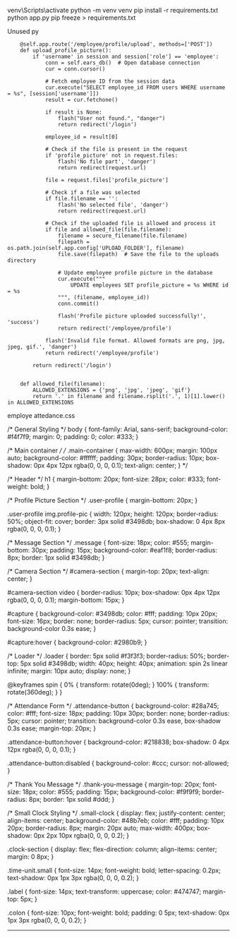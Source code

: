 venv\Scripts\activate
python -m venv venv
pip install -r requirements.txt
python app.py
pip freeze > requirements.txt























Unused py


        @self.app.route('/employee/profile/upload', methods=['POST'])
        def upload_profile_picture():
            if 'username' in session and session['role'] == 'employee':
                conn = self.ears_db()  # Open database connection
                cur = conn.cursor()

                # Fetch employee ID from the session data
                cur.execute("SELECT employee_id FROM users WHERE username = %s", [session['username']])
                result = cur.fetchone()

                if result is None:
                    flash("User not found.", "danger")
                    return redirect('/login')

                employee_id = result[0]

                # Check if the file is present in the request
                if 'profile_picture' not in request.files:
                    flash('No file part', 'danger')
                    return redirect(request.url)

                file = request.files['profile_picture']

                # Check if a file was selected
                if file.filename == '':
                    flash('No selected file', 'danger')
                    return redirect(request.url)

                # Check if the uploaded file is allowed and process it
                if file and allowed_file(file.filename):
                    filename = secure_filename(file.filename)
                    filepath = os.path.join(self.app.config['UPLOAD_FOLDER'], filename)
                    file.save(filepath)  # Save the file to the uploads directory

                    # Update employee profile picture in the database
                    cur.execute("""
                        UPDATE employees SET profile_picture = %s WHERE id = %s
                    """, (filename, employee_id))
                    conn.commit()

                    flash('Profile picture uploaded successfully!', 'success')
                    return redirect('/employee/profile')

                flash('Invalid file format. Allowed formats are png, jpg, jpeg, gif.', 'danger')
                return redirect('/employee/profile')

            return redirect('/login')


        def allowed_file(filename):
            ALLOWED_EXTENSIONS = {'png', 'jpg', 'jpeg', 'gif'}
            return '.' in filename and filename.rsplit('.', 1)[1].lower() in ALLOWED_EXTENSIONS
        


employe attedance.css 

/* General Styling */
body {
    font-family: Arial, sans-serif;
    background-color: #f4f7f9;
    margin: 0;
    padding: 0;
    color: #333;
}

/* Main container */
/* .main-container {
    max-width: 600px;
    margin: 100px auto;
    background-color: #ffffff;
    padding: 30px;
    border-radius: 10px;
    box-shadow: 0px 4px 12px rgba(0, 0, 0, 0.1);
    text-align: center;
} */

/* Header */
h1 {
    margin-bottom: 20px;
    font-size: 28px;
    color: #333;
    font-weight: bold;
}

/* Profile Picture Section */
.user-profile {
    margin-bottom: 20px;
}

.user-profile img.profile-pic {
    width: 120px;
    height: 120px;
    border-radius: 50%;
    object-fit: cover;
    border: 3px solid #3498db;
    box-shadow: 0 4px 8px rgba(0, 0, 0, 0.1);
}

/* Message Section */
.message {
    font-size: 18px;
    color: #555;
    margin-bottom: 30px;
    padding: 15px;
    background-color: #eaf1f8;
    border-radius: 8px;
    border: 1px solid #3498db;
}

/* Camera Section */
#camera-section {
    margin-top: 20px;
    text-align: center;
}

#camera-section video {
    border-radius: 10px;
    box-shadow: 0px 4px 12px rgba(0, 0, 0, 0.1);
    margin-bottom: 15px;
}

#capture {
    background-color: #3498db;
    color: #fff;
    padding: 10px 20px;
    font-size: 16px;
    border: none;
    border-radius: 5px;
    cursor: pointer;
    transition: background-color 0.3s ease;
}

#capture:hover {
    background-color: #2980b9;
}

/* Loader */
.loader {
    border: 5px solid #f3f3f3;
    border-radius: 50%;
    border-top: 5px solid #3498db;
    width: 40px;
    height: 40px;
    animation: spin 2s linear infinite;
    margin: 10px auto;
    display: none;
}

@keyframes spin {
    0% { transform: rotate(0deg); }
    100% { transform: rotate(360deg); }
}

/* Attendance Form */
.attendance-button {
    background-color: #28a745;
    color: #fff;
    font-size: 18px;
    padding: 10px 30px;
    border: none;
    border-radius: 5px;
    cursor: pointer;
    transition: background-color 0.3s ease, box-shadow 0.3s ease;
    margin-top: 20px;
}

.attendance-button:hover {
    background-color: #218838;
    box-shadow: 0 4px 12px rgba(0, 0, 0, 0.1);
}

.attendance-button:disabled {
    background-color: #ccc;
    cursor: not-allowed;
}

/* Thank You Message */
.thank-you-message {
    margin-top: 20px;
    font-size: 18px;
    color: #555;
    padding: 15px;
    background-color: #f9f9f9;
    border-radius: 8px;
    border: 1px solid #ddd;
}

/* Small Clock Styling */
.small-clock {
    display: flex;
    justify-content: center;
    align-items: center;
    background-color: #48b7eb;
    color: #fff;
    padding: 10px 20px;
    border-radius: 8px;
    margin: 20px auto;
    max-width: 400px;
    box-shadow: 0px 2px 10px rgba(0, 0, 0, 0.2);
}

.clock-section {
    display: flex;
    flex-direction: column;
    align-items: center;
    margin: 0 8px;
}

.time-unit.small {
    font-size: 14px;
    font-weight: bold;
    letter-spacing: 0.2px;
    text-shadow: 0px 1px 3px rgba(0, 0, 0, 0.2);
}

.label {
    font-size: 14px;
    text-transform: uppercase;
    color: #474747;
    margin-top: 5px;
}

.colon {
    font-size: 10px;
    font-weight: bold;
    padding: 0 5px;
    text-shadow: 0px 1px 3px rgba(0, 0, 0, 0.2);
}





---------------------------------------------------------------------